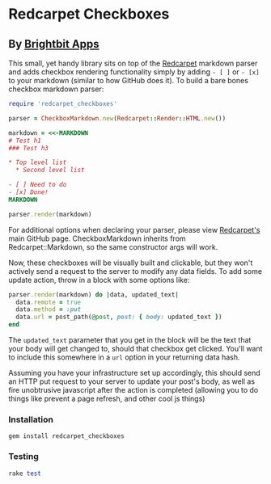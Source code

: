 # Redcarpet Checkboxes
## By [Brightbit Apps](http://www.brightbit.com)

This small, yet handy library sits on top of the [Redcarpet](https://github.com/vmg/redcarpet) markdown parser
and adds checkbox rendering functionality simply by adding `- [ ]` or `- [x]` to your markdown
(similar to how GitHub does it). To build a bare bones checkbox markdown parser:

```ruby
require 'redcarpet_checkboxes'

parser = CheckboxMarkdown.new(Redcarpet::Render::HTML.new())

markdown = <<-MARKDOWN
# Test h1
### Test h3

* Top level list
  * Second level list

- [ ] Need to do
- [x] Done!
MARKDOWN

parser.render(markdown)
```

For additional options when declaring your parser, please view [Redcarpet's](https://github.com/vmg/redcarpet)
main GitHub page. CheckboxMarkdown inherits from Redcarpet::Markdown, so the same constructor args will work.

Now, these checkboxes will be visually built and clickable, but they won't actively send a request to the server to modify any data fields.
To add some update action, throw in a block with some options like:

```ruby
parser.render(markdown) do |data, updated_text|
  data.remote = true
  data.method = :put
  data.url = post_path(@post, post: { body: updated_text })
end
```

The `updated_text` parameter that you get in the block will be the text that your body will get changed to,
should that checkbox get clicked. You'll want to include this somewhere in a `url` option in your returning data hash.

Assuming you have your infrastructure set up accordingly, this should send an HTTP put request to your server to update
your post's body, as well as fire unobtrusive javascript after the action is completed (allowing you to do
things like prevent a page refresh, and other cool js things)

### Installation

```
gem install redcarpet_checkboxes
```

### Testing

```ruby
rake test
```
